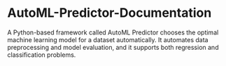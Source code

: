 # AutoML-Predictor-Documentation
A Python-based framework called AutoML Predictor chooses the optimal machine learning model for a dataset automatically. It automates data preprocessing and model evaluation, and it supports both regression and classification problems.
